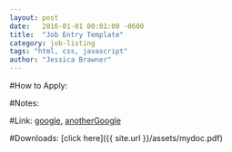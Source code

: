 ```yaml
---
layout: post
date:   2016-01-01 00:01:00 -0600 
title:  "Job Entry Template"
category: job-listing
tags: "html, css, javascript"
author: "Jessica Brawner"
---
```


<!-- Default author included but can be changed any time-->
#How to Apply:

#Notes:

#Link: [google], [anotherGoogle]

#Downloads: [click here]({{ site.url }}/assets/mydoc.pdf)

[google]: http://www.google.com
[anotherGoogle]: http://www.google.com/about/careers/

